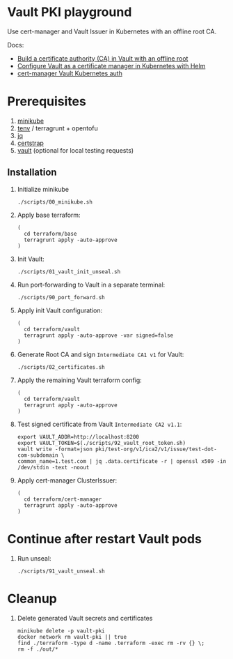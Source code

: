 # Vault PKI playground
Use cert-manager and Vault Issuer in Kubernetes with an offline root CA.

Docs:
- [Build a certificate authority (CA) in Vault with an offline root](https://developer.hashicorp.com/vault/tutorials/pki/pki-engine-external-ca)
- [Configure Vault as a certificate manager in Kubernetes with Helm](https://developer.hashicorp.com/vault/tutorials/archive/kubernetes-cert-manager)
- [cert-manager Vault Kubernetes auth](https://cert-manager.io/docs/configuration/vault/#option-2-vault-authentication-method-use-kubernetes-auth)

# Prerequisites

1. [minikube](https://minikube.sigs.k8s.io/docs/start/)
2. [tenv](https://github.com/tofuutils/tenv?tab=readme-ov-file#automatic-installation) / terragrunt + opentofu
4. [jq](https://jqlang.org/download/)
5. [certstrap](https://formulae.brew.sh/formula/certstrap)
6. [vault](https://developer.hashicorp.com/vault/tutorials/get-started/install-binary#install-vault) (optional for local testing requests)

## Installation

1. Initialize minikube
   ```shell
   ./scripts/00_minikube.sh
   ```

1. Apply base terraform:
   ```shell
   (
     cd terraform/base
     terragrunt apply -auto-approve
   )
   ```

1. Init Vault:
   ```shell
   ./scripts/01_vault_init_unseal.sh
   ```

1. Run port-forwarding to Vault in a separate terminal:
   ```shell
   ./scripts/90_port_forward.sh
   ```

1. Apply init Vault configuration:
   ```shell
   (
     cd terraform/vault
     terragrunt apply -auto-approve -var signed=false
   )
   ```

1. Generate Root CA and sign `Intermediate CA1 v1` for Vault:
   ```shell
   ./scripts/02_certificates.sh
   ```

1. Apply the remaining Vault terraform config:
   ```shell
   (
     cd terraform/vault
     terragrunt apply -auto-approve
   )
   ```

1. Test signed certificate from Vault `Intermediate CA2 v1.1`:
   ```shell
   export VAULT_ADDR=http://localhost:8200
   export VAULT_TOKEN=$(./scripts/92_vault_root_token.sh)
   vault write -format=json pki/test-org/v1/ica2/v1/issue/test-dot-com-subdomain \
   common_name=1.test.com | jq .data.certificate -r | openssl x509 -in /dev/stdin -text -noout
   ```

1. Apply cert-manager ClusterIssuer:
   ```shell
   (
     cd terraform/cert-manager
     terragrunt apply -auto-approve
   )
   ```

# Continue after restart Vault pods

1. Run unseal:
   ```shell
   ./scripts/91_vault_unseal.sh
   ```


# Cleanup

1. Delete generated Vault secrets and certificates
   ```shell
   minikube delete -p vault-pki
   docker network rm vault-pki || true
   find ./terraform -type d -name .terraform -exec rm -rv {} \;
   rm -f ./out/*
   ```
